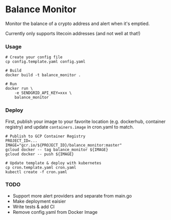 Balance Monitor
===============

Monitor the balance of a crypto address and alert when it's emptied. 

Currently only supports litecoin addresses (and not well at that!)

### Usage 

```shell
# Create your config file 
cp config.template.yaml config.yaml 

# Build 
docker build -t balance_monitor . 

# Run 
docker run \
    -e SENDGRID_API_KEY=xxx \ 
    balance_monitor
``` 


### Deploy

First, publish your image to your favorite location (e.g. dockerhub, container registry) and update `containers.image` in cron.yaml to match.

```shell 
# Publish to GCP Container Registry
PROJECT_ID=...
IMAGE="gcr.io/${PROJECT_ID}/balance_monitor:master"
gcloud docker -- tag balance_monitor ${IMAGE}
gcloud docker -- push ${IMAGE}

# Update template & deploy with kubernetes
cp cron.template.yaml cron.yaml
kubectl create -f cron.yaml
```

### TODO

* Support more alert providers and separate from main.go
* Make deployment eaisier
* Write tests & add CI 
* Remove config.yaml from Docker Image
